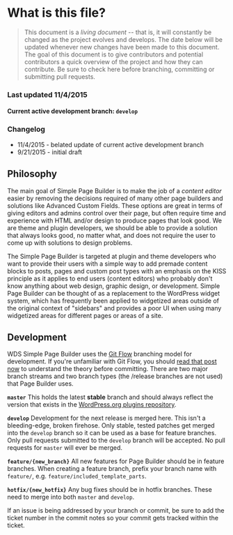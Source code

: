 # What is this file?

> This document is a _living document_ -- that is, it will constantly be changed as the project evolves and develops. The date below will be updated whenever new changes have been made to this document. The goal of this document is to give contributors and potential contributors a quick overview of the project and how they can contribute. Be sure to check here before branching, committing or submitting pull requests.

### Last updated 11/4/2015

#### Current active development branch: ```develop```

### Changelog

* 11/4/2015 - belated update of current active development branch
* 9/21/2015 - initial draft

## Philosophy

The main goal of Simple Page Builder is to make the job of a _content editor_ easier by removing the decisions required of many other page builders and solutions like Advanced Custom Fields. These options are great in terms of giving editors and admins control over their page, but often require time and experience with HTML and/or design to produce pages that look good. We are theme and plugin developers, we should be able to provide a solution that always looks good, no matter what, and does not require the user to come up with solutions to design problems.

The Simple Page Builder is targeted at plugin and theme developers who want to provide their users with a simple way to add premade content blocks to posts, pages and custom post types with an emphasis on the KISS principle as it applies to end users (content editors) who probably don't know anything about web design, graphic design, or development. Simple Page Builder can be thought of as a replacement to the WordPress widget system, which has frequently been applied to widgetized areas outside of the original context of "sidebars" and provides a poor UI when using many widgetized areas for different pages or areas of a site.

## Development

WDS Simple Page Builder uses the [Git Flow](http://nvie.com/posts/a-successful-git-branching-model/) branching model for development. If you're unfamiliar with Git Flow, you should [read that post now](http://nvie.com/posts/a-successful-git-branching-model/) to understand the theory before committing. There are two major branch streams and two branch types (the /release branches are not used) that Page Builder uses.

**```master```** This holds the latest **stable** branch and should always reflect the version that exists in the [WordPress.org plugins repository](https://wordpress.org/plugins/wds-simple-page-builder/).

**```develop```** Development for the next release is merged here. This isn't a bleeding-edge, broken firehose. Only stable, tested patches get merged into the ```develop``` branch so it can be used as a base for feature branches. Only pull requests submitted to the ```develop``` branch will be accepted. No pull requests for ```master``` will ever be merged.

**```feature/{new_branch}```** All new features for Page Builder should be in feature branches. When creating a feature branch, prefix your branch name with ```feature/```, e.g. ```feature/included_template_parts```. 

**```hotfix/{new_hotfix}```** Any bug fixes should be in hotfix branches. These need to merge into both ```master``` and ```develop```.

If an issue is being addressed by your branch or commit, be sure to add the ticket number in the commit notes so your commit gets tracked within the ticket.

